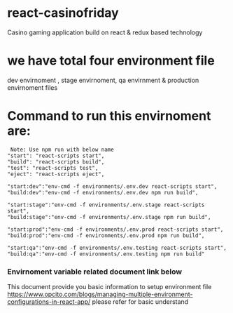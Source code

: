 # react-casinofriday
Casino gaming application build on react &amp; redux based technology 

# we have total four environment file
  dev envirnoment , stage envirnoment, qa envirnment & production envirnoment files

# Command to run this envirnoment are:
     Note: Use npm run with below name
    "start": "react-scripts start",
    "build": "react-scripts build",
    "test": "react-scripts test",
    "eject": "react-scripts eject",

    "start:dev":"env-cmd -f environments/.env.dev react-scripts start",
    "build:dev":"env-cmd -f environments/.env.dev npm run build",

    "start:stage":"env-cmd -f environments/.env.stage react-scripts start",
    "build:stage":"env-cmd -f environments/.env.stage npm run build",

    "start:prod":"env-cmd -f environments/.env.prod react-scripts start",
    "build:prod":"env-cmd -f environments/.env.prod npm run build",

    "start:qa":"env-cmd -f environments/.env.testing react-scripts start",
    "build:qa":"env-cmd -f environments/.env.testing npm run build"


### Envirnoment variable related document link below

This document provide you basic information to setup environment file https://www.opcito.com/blogs/managing-multiple-environment-configurations-in-react-app/ please refer for basic understand 